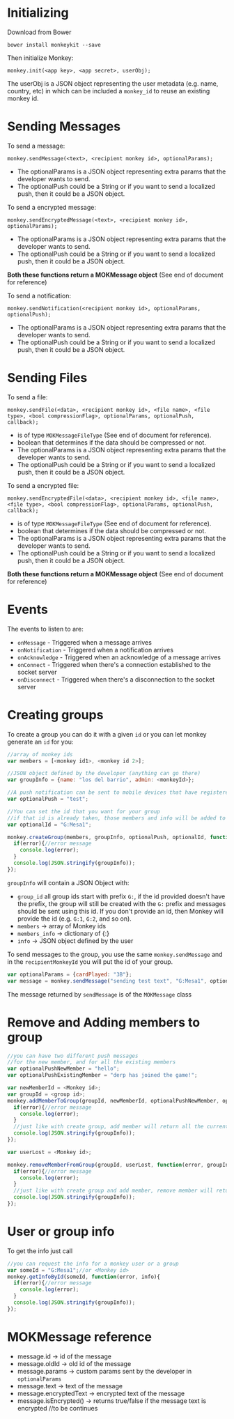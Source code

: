 # Initializing
Download from Bower

`bower install monkeykit --save`

Then initialize Monkey:

`monkey.init(<app key>, <app secret>, userObj);`

The userObj is a JSON object representing the user metadata (e.g. name, country, etc) in which can be included a `monkey_id` to reuse an existing monkey id.

# Sending Messages
To send a message:

`monkey.sendMessage(<text>, <recipient monkey id>, optionalParams);`

- The optionalParams is a JSON object representing extra params that the developer wants to send.
- The optionalPush could be a String or if you want to send a localized push, then it could be a JSON object.

To send a encrypted message:

`monkey.sendEncryptedMessage(<text>, <recipient monkey id>, optionalParams);`

- The optionalParams is a JSON object representing extra params that the developer wants to send.
- The optionalPush could be a String or if you want to send a localized push, then it could be a JSON object.

**Both these functions return a MOKMessage object** (See end of document for reference)

To send a notification:

`monkey.sendNotification(<recipient monkey id>, optionalParams, optionalPush);`

- The optionalParams is a JSON object representing extra params that the developer wants to send.
- The optionalPush could be a String or if you want to send a localized push, then it could be a JSON object.

# Sending Files
To send a file:

`monkey.sendFile(<data>, <recipient monkey id>, <file name>, <file type>, <bool compressionFlag>, optionalParams, optionalPush, callback);`

- <file type> is of type `MOKMessageFileType` (See end of document for reference).
- <bool compressionFlag> boolean that determines if the data should be compressed or not.
- The optionalParams is a JSON object representing extra params that the developer wants to send.
- The optionalPush could be a String or if you want to send a localized push, then it could be a JSON object.

To send a encrypted file:

`monkey.sendEncryptedFile(<data>, <recipient monkey id>, <file name>, <file type>, <bool compressionFlag>, optionalParams, optionalPush, callback);`

- <file type> is of type `MOKMessageFileType` (See end of document for reference).
- <bool compressionFlag> boolean that determines if the data should be compressed or not.
- The optionalParams is a JSON object representing extra params that the developer wants to send.
- The optionalPush could be a String or if you want to send a localized push, then it could be a JSON object.

**Both these functions return a MOKMessage object** (See end of document for reference)

# Events
The events to listen to are:
- `onMessage` - Triggered when a message arrives
- `onNotification` - Triggered when a notification arrives
- `onAcknowledge` - Triggered when an acknowledge of a message arrives
- `onConnect` - Triggered when there's a connection established to the socket server
- `onDisconnect` - Triggered when there's a disconnection to the socket server

# Creating groups
To create a group you can do it with a given `id` or you can let monkey generate an `id` for you:
```javascript
//array of monkey ids
var members = [<monkey id1>, <monkey id 2>];

//JSON object defined by the developer (anything can go there)
var groupInfo = {name: "los del barrio", admin: <monkeyId>};

//A push notification can be sent to mobile devices that have registered their push token in monkey
var optionalPush = "test";

//You can set the id that you want for your group
//if that id is already taken, those members and info will be added to the existing group
var optionalId = "G:Mesa1";

monkey.createGroup(members, groupInfo, optionalPush, optionalId, function(error, groupInfo){
  if(error){//error message
    console.log(error);
  }
  console.log(JSON.stringify(groupInfo));
});
```
`groupInfo` will contain a JSON Object with: 
- `group_id` all group ids start with prefix `G:`, if the id provided doesn't have the prefix, the group will still be created with the `G:` prefix and messages should be sent using this id. If you don't provide an id, then Monkey will provide the id (e.g. `G:1`, `G:2`, and so on).
- `members` -> array of Monkey ids
- `members_info` -> dictionary of {<Monkey id>:<user metadata>}
- `info` -> JSON object defined by the user

To send messages to the group, you use the same `monkey.sendMessage` and in the `recipientMonkeyId` you will put the id of your group.
```javascript
var optionalParams = {cardPlayed: "3B"};
var message = monkey.sendMessage("sending test text", "G:Mesa1", optionalParams);
```

The message returned by `sendMessage` is of the `MOKMessage` class

# Remove and Adding members to group
```javascript
//you can have two different push messages
//for the new member, and for all the existing members
var optionalPushNewMember = "hello";
var optionalPushExistingMember = "derp has joined the game!";

var newMemberId = <Monkey id>;
var groupId = <group id>;
monkey.addMemberToGroup(groupId, newMemberId, optionalPushNewMember, optionalPushExistingMembers, function(error, groupInfo){
  if(error){//error message
    console.log(error);
  }
  //just like with create group, add member will return all the current info about the group
  console.log(JSON.stringify(groupInfo));
});

var userLost = <Monkey id>;

monkey.removeMemberFromGroup(groupId, userLost, function(error, groupInfo){
  if(error){//error message
    console.log(error);
  }
  //just like with create group and add member, remove member will return all the current info about the group
  console.log(JSON.stringify(groupInfo));
});
```

# User or group info
To get the info just call
```javascript
//you can request the info for a monkey user or a group
var someId = "G:Mesa1";//or <Monkey id>
monkey.getInfoById(someId, function(error, info){
  if(error){//error message
    console.log(error);
  }
  console.log(JSON.stringify(groupInfo));
});
```
# MOKMessage reference
- message.id -> id of the message
- message.oldId -> old id of the message
- message.params -> custom params sent by the developer in `optionalParams`
- message.text -> text of the message
- message.encryptedText -> encrypted text of the message
- message.isEncrypted() -> returns true/false if the message text is encrypted
//to be continues